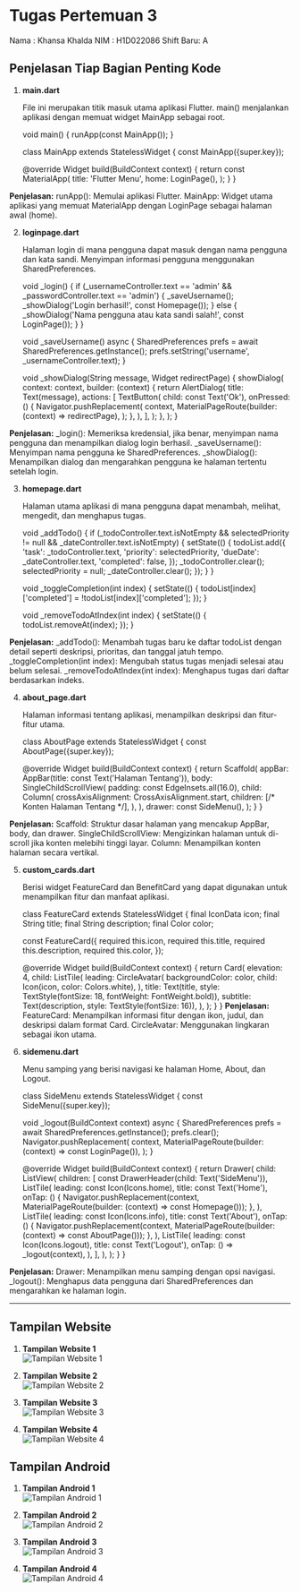# Tugas Pertemuan 3

Nama : Khansa Khalda
NIM : H1D022086
Shift Baru: A

## Penjelasan Tiap Bagian Penting Kode

1. **main.dart**

   File ini merupakan titik masuk utama aplikasi Flutter. main() menjalankan aplikasi dengan memuat widget MainApp sebagai root.
   
   void main() {
   runApp(const MainApp());
   }

   class MainApp extends StatelessWidget {
   const MainApp({super.key});

   @override
   Widget build(BuildContext context) {
   return const MaterialApp(
   title: 'Flutter Menu',
   home: LoginPage(),
   );
   }
   }

**Penjelasan:**
runApp(): Memulai aplikasi Flutter.
MainApp: Widget utama aplikasi yang memuat MaterialApp dengan LoginPage sebagai halaman awal (home).

2. **loginpage.dart**

   Halaman login di mana pengguna dapat masuk dengan nama pengguna dan kata sandi. Menyimpan informasi pengguna menggunakan SharedPreferences.

   void \_login() {
   if (\_usernameController.text == 'admin' &&
   \_passwordController.text == 'admin') {
   \_saveUsername();
   \_showDialog('Login berhasil!', const Homepage());
   } else {
   \_showDialog('Nama pengguna atau kata sandi salah!', const LoginPage());
   }
   }

   void \_saveUsername() async {
   SharedPreferences prefs = await SharedPreferences.getInstance();
   prefs.setString('username', \_usernameController.text);
   }

   void \_showDialog(String message, Widget redirectPage) {
   showDialog(
   context: context,
   builder: (context) {
   return AlertDialog(
   title: Text(message),
   actions: [
   TextButton(
   child: const Text('Ok'),
   onPressed: () {
   Navigator.pushReplacement(
   context,
   MaterialPageRoute(builder: (context) => redirectPage),
   );
   },
   ),
   ],
   );
   },
   );
   }

**Penjelasan:**
\_login(): Memeriksa kredensial, jika benar, menyimpan nama pengguna dan menampilkan dialog login berhasil.
\_saveUsername(): Menyimpan nama pengguna ke SharedPreferences.
\_showDialog(): Menampilkan dialog dan mengarahkan pengguna ke halaman tertentu setelah login.

3. **homepage.dart**

   Halaman utama aplikasi di mana pengguna dapat menambah, melihat, mengedit, dan menghapus tugas.

   void \_addTodo() {
   if (\_todoController.text.isNotEmpty &&
   selectedPriority != null &&
   \_dateController.text.isNotEmpty) {
   setState(() {
   todoList.add({
   'task': \_todoController.text,
   'priority': selectedPriority,
   'dueDate': \_dateController.text,
   'completed': false,
   });
   \_todoController.clear();
   selectedPriority = null;
   \_dateController.clear();
   });
   }
   }

   void \_toggleCompletion(int index) {
   setState(() {
   todoList[index]['completed'] = !todoList[index]['completed'];
   });
   }

   void \_removeTodoAtIndex(int index) {
   setState(() {
   todoList.removeAt(index);
   });
   }

**Penjelasan:**
\_addTodo(): Menambah tugas baru ke daftar todoList dengan detail seperti deskripsi, prioritas, dan tanggal jatuh tempo.
\_toggleCompletion(int index): Mengubah status tugas menjadi selesai atau belum selesai.
\_removeTodoAtIndex(int index): Menghapus tugas dari daftar berdasarkan indeks.

4. **about_page.dart**

   Halaman informasi tentang aplikasi, menampilkan deskripsi dan fitur-fitur utama.

   class AboutPage extends StatelessWidget {
   const AboutPage({super.key});

   @override
   Widget build(BuildContext context) {
   return Scaffold(
   appBar: AppBar(title: const Text('Halaman Tentang')),
   body: SingleChildScrollView(
   padding: const EdgeInsets.all(16.0),
   child: Column(
   crossAxisAlignment: CrossAxisAlignment.start,
   children: [/* Konten Halaman Tentang */],
   ),
   ),
   drawer: const SideMenu(),
   );
   }
   }

**Penjelasan:**
Scaffold: Struktur dasar halaman yang mencakup AppBar, body, dan drawer.
SingleChildScrollView: Mengizinkan halaman untuk di-scroll jika konten melebihi tinggi layar.
Column: Menampilkan konten halaman secara vertikal.

5. **custom_cards.dart**

   Berisi widget FeatureCard dan BenefitCard yang dapat digunakan untuk menampilkan fitur dan manfaat aplikasi.

   class FeatureCard extends StatelessWidget {
   final IconData icon;
   final String title;
   final String description;
   final Color color;

   const FeatureCard({
   required this.icon,
   required this.title,
   required this.description,
   required this.color,
   });

   @override
   Widget build(BuildContext context) {
   return Card(
   elevation: 4,
   child: ListTile(
   leading: CircleAvatar(
   backgroundColor: color,
   child: Icon(icon, color: Colors.white),
   ),
   title: Text(title, style: TextStyle(fontSize: 18, fontWeight: FontWeight.bold)),
   subtitle: Text(description, style: TextStyle(fontSize: 16)),
   ),
   );
   }
   }
**Penjelasan:**
FeatureCard: Menampilkan informasi fitur dengan ikon, judul, dan deskripsi dalam format Card.
CircleAvatar: Menggunakan lingkaran sebagai ikon utama.

6. **sidemenu.dart**
   
   Menu samping yang berisi navigasi ke halaman Home, About, dan Logout.
   
   class SideMenu extends StatelessWidget {
   const SideMenu({super.key});

   void \_logout(BuildContext context) async {
   SharedPreferences prefs = await SharedPreferences.getInstance();
   prefs.clear();
   Navigator.pushReplacement(
   context,
   MaterialPageRoute(builder: (context) => const LoginPage()),
   );
   }

   @override
   Widget build(BuildContext context) {
   return Drawer(
   child: ListView(
   children: [
   const DrawerHeader(child: Text('SideMenu')),
   ListTile(
   leading: const Icon(Icons.home),
   title: const Text('Home'),
   onTap: () {
   Navigator.pushReplacement(context, MaterialPageRoute(builder: (context) => const Homepage()));
   },
   ),
   ListTile(
   leading: const Icon(Icons.info),
   title: const Text('About'),
   onTap: () {
   Navigator.pushReplacement(context, MaterialPageRoute(builder: (context) => const AboutPage()));
   },
   ),
   ListTile(
   leading: const Icon(Icons.logout),
   title: const Text('Logout'),
   onTap: () => _logout(context),
   ),
   ],
   ),
   );
   }
   }

**Penjelasan:**
Drawer: Menampilkan menu samping dengan opsi navigasi.
\_logout(): Menghapus data pengguna dari SharedPreferences dan mengarahkan ke halaman login.

---

## Tampilan Website

1. **Tampilan Website 1**  
   ![Tampilan Website 1](./ss%20website%201.jpg)

2. **Tampilan Website 2**  
   ![Tampilan Website 2](./ss%20website%202.jpg)

3. **Tampilan Website 3**  
   ![Tampilan Website 3](./ss%20website%203.jpg)

4. **Tampilan Website 4**  
   ![Tampilan Website 4](./ss%20website%204.jpg)

## Tampilan Android

1. **Tampilan Android 1**  
   ![Tampilan Android 1](./ss%20android%201.jpg)

2. **Tampilan Android 2**  
   ![Tampilan Android 2](./ss%20android%202.jpg)

3. **Tampilan Android 3**  
   ![Tampilan Android 3](./ss%20android%203.jpg)

4. **Tampilan Android 4**  
   ![Tampilan Android 4](./ss%20android%204.jpg)
